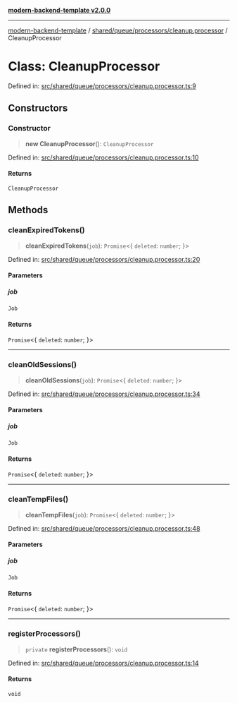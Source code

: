 [**modern-backend-template v2.0.0**](../../../../../README.md)

***

[modern-backend-template](../../../../../modules.md) / [shared/queue/processors/cleanup.processor](../README.md) / CleanupProcessor

# Class: CleanupProcessor

Defined in: [src/shared/queue/processors/cleanup.processor.ts:9](https://github.com/maemreyo/saas-4cus-nodejs/blob/1a77de11cd6eaefe66c31c7f5de281673fc25ce5/src/shared/queue/processors/cleanup.processor.ts#L9)

## Constructors

### Constructor

> **new CleanupProcessor**(): `CleanupProcessor`

Defined in: [src/shared/queue/processors/cleanup.processor.ts:10](https://github.com/maemreyo/saas-4cus-nodejs/blob/1a77de11cd6eaefe66c31c7f5de281673fc25ce5/src/shared/queue/processors/cleanup.processor.ts#L10)

#### Returns

`CleanupProcessor`

## Methods

### cleanExpiredTokens()

> **cleanExpiredTokens**(`job`): `Promise`\<\{ `deleted`: `number`; \}\>

Defined in: [src/shared/queue/processors/cleanup.processor.ts:20](https://github.com/maemreyo/saas-4cus-nodejs/blob/1a77de11cd6eaefe66c31c7f5de281673fc25ce5/src/shared/queue/processors/cleanup.processor.ts#L20)

#### Parameters

##### job

`Job`

#### Returns

`Promise`\<\{ `deleted`: `number`; \}\>

***

### cleanOldSessions()

> **cleanOldSessions**(`job`): `Promise`\<\{ `deleted`: `number`; \}\>

Defined in: [src/shared/queue/processors/cleanup.processor.ts:34](https://github.com/maemreyo/saas-4cus-nodejs/blob/1a77de11cd6eaefe66c31c7f5de281673fc25ce5/src/shared/queue/processors/cleanup.processor.ts#L34)

#### Parameters

##### job

`Job`

#### Returns

`Promise`\<\{ `deleted`: `number`; \}\>

***

### cleanTempFiles()

> **cleanTempFiles**(`job`): `Promise`\<\{ `deleted`: `number`; \}\>

Defined in: [src/shared/queue/processors/cleanup.processor.ts:48](https://github.com/maemreyo/saas-4cus-nodejs/blob/1a77de11cd6eaefe66c31c7f5de281673fc25ce5/src/shared/queue/processors/cleanup.processor.ts#L48)

#### Parameters

##### job

`Job`

#### Returns

`Promise`\<\{ `deleted`: `number`; \}\>

***

### registerProcessors()

> `private` **registerProcessors**(): `void`

Defined in: [src/shared/queue/processors/cleanup.processor.ts:14](https://github.com/maemreyo/saas-4cus-nodejs/blob/1a77de11cd6eaefe66c31c7f5de281673fc25ce5/src/shared/queue/processors/cleanup.processor.ts#L14)

#### Returns

`void`
